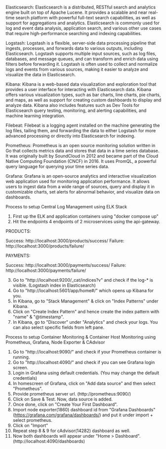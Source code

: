 Elasticsearch: Elasticsearch is a distributed, RESTful search and analytics engine built on top of Apache Lucene. It provides a scalable and near real-time search platform with powerful full-text search capabilities, as well as support for aggregations and analytics. Elasticsearch is commonly used for log and event data analysis, application search, and various other use cases that require high-performance searching and indexing capabilities.

Logstash: Logstash is a flexible, server-side data processing pipeline that ingests, processes, and forwards data to various outputs, including Elasticsearch. Logstash supports multiple input sources, such as log files, databases, and message queues, and can transform and enrich data using filters before forwarding it. Logstash is often used to collect and normalize logs and events from various sources, making it easier to analyze and visualize the data in Elasticsearch.

Kibana: Kibana is a web-based data visualization and exploration tool that provides a user interface for interacting with Elasticsearch data. Kibana offers various visualization types, such as bar charts, line charts, pie charts, and maps, as well as support for creating custom dashboards to display and analyze data. Kibana also includes features such as Dev Tools for Elasticsearch query testing, monitoring, and alerting capabilities, and machine learning integration.

Filebeat: Filebeat is a logging agent installed on the machine generating the log files, tailing them, and forwarding the data to either Logstash for more advanced processing or directly into Elasticsearch for indexing.

Prometheus: Prometheus is an open source monitoring solution written in Go that collects metrics data and stores that data in a time series database. It was originally built by SoundCloud in 2012 and became part of the Cloud Native Computing Foundation (CNCF) in 2016. It uses PromQL, a powerful query language for querying your time series data.

Grafana: Grafana is an open-source analytics and interactive visualization web application used for monitoring application performance. It allows users to ingest data from a wide range of sources, query and display it in customizable charts, set alerts for abnormal behavior, and visualize data on dashboards.

Process to setup Central Log Management using ELK Stack

1. First up the ELK and application containers using "docker compose up"
2. Hit the endpoints 4 endpoints of 2 microservices using the api-gateway.

PRODUCTS:

Success: http://localhost:3000/products/success/
Failure: http://localhost:3000/products/failure/

PAYMENTS:

Success: http://localhost:3000/payments/success/
Failure: http://localhost:3000/payments/failure/

3. Go to "http://localhost:9200/\_cat/indices?v" and check if the log-\* is visible. (Logstash index in Elasticsearch)
4. Go to "http://localhost:5601/app/home#/" which opens up Kibana for you.
5. In Kibana, go to "Stack Management" & click on "Index Patterns" under Kibana.
6. Click on "Create Index Pattern" and hence create the index pattern with "name" & "@timestamp".
7. In Kibana, go to "Discover" under "Analytics" and check your logs. You can also select specific fields from left pane.

Process to setup Container Monitoring & Container Host Monitoring using Prometheus, Grafana, Node Exporter & CAdvisor

1. Go to "http://localhost:9090/" and check if your Prometheus container is running.
2. Go to "http://localhost:4090/" and check if you can see Grafana login screen.
3. Login in Grafana using default credentials. (You may change the default credentials)
4. In homescreen of Grafana, click on "Add data source" and then select "Prometheus".
5. Provide prometheus server url. (http://prometheus:9090/)
6. Click on Save & Test. Now, data source is added.
7. Once done, click on "Create Your First Dashboard".
8. Import node exporter(1860) dashboard id from "Grafana Dashboards" (https://grafana.com/grafana/dashboards/) and put it under import + select prometheus.
9. Click on "Import"
10. Repeat step 8 & 9 for cAdvisor(14282) dashboard as well.
11. Now both dashboards will appear under "Home > Dashboard". (http://localhost:4090/dashboards)

